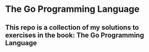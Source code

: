 # The Go Programming Language

## This repo is a collection of my solutions to exercises in the book: The Go Programming Language
